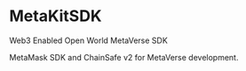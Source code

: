 # MetaKitSDK
Web3 Enabled Open World MetaVerse SDK 

MetaMask SDK and ChainSafe v2 for MetaVerse development.
